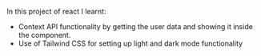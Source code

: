 In this project of react I learnt:
- Context API functionality by getting the user data and showing it inside the component.
- Use of Tailwind CSS for setting up light and dark mode functionality
